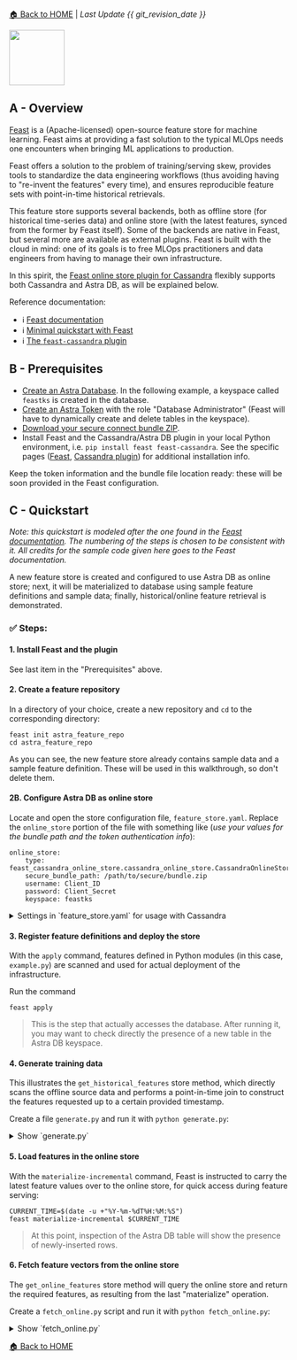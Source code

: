 [🏠 Back to HOME](https://awesome-astra.github.io/docs/) | *Last Update {{ git_revision_date }}* 

<img src="../../../../img/feast/feast_logo.png" height="100px" />

## A - Overview

[Feast](https://feast.dev/)
is a (Apache-licensed) open-source feature store for machine learning.
Feast aims at providing a fast solution to the typical MLOps needs one encounters
when bringing ML applications to production.

Feast offers a solution to the problem of training/serving skew, provides tools
to standardize the data engineering workflows (thus avoiding having to
"re-invent the features" every time), and ensures reproducible feature sets with
point-in-time historical retrievals.

This feature store supports several backends, both as offline store (for historical
time-series data) and online store (with the latest features, synced from the former
by Feast itself). Some of the backends are native in Feast, but several more are
available as external plugins. Feast is built with the cloud in mind: one of its
goals is to free MLOps practitioners and data engineers from having to manage
their own infrastructure.

In this spirit, the
[Feast online store plugin for Cassandra](https://pypi.org/project/feast-cassandra/)
flexibly supports
both Cassandra and Astra DB, as will be explained below.

Reference documentation:
- ℹ️ [Feast documentation](https://docs.feast.dev/)
- ℹ️ [Minimal quickstart with Feast](https://docs.feast.dev/getting-started/quickstart)
- ℹ️ [The `feast-cassandra` plugin](https://pypi.org/project/feast-cassandra/)

## B - Prerequisites

- [Create an Astra Database](/pages/astra/create-instance/). In the following example, a keyspace called `feastks` is created in the database.
- [Create an Astra Token](/pages/astra/create-token/) with the role "Database Administrator" (Feast will have to dynamically create and delete tables in the keyspace).
- [Download your secure connect bundle ZIP](/pages/astra/download-scb/).
- Install Feast and the Cassandra/Astra DB plugin in your local Python environment, i.e. `pip install feast feast-cassandra`. See the specific pages ([Feast](https://docs.feast.dev/getting-started/quickstart#step-1-install-feast), [Cassandra plugin](https://pypi.org/project/feast-cassandra/)) for additional installation info.

Keep the token information and the bundle file location ready: these will be soon provided in the Feast configuration.

## C - Quickstart

_Note: this quickstart is modeled after the one
found in the
[Feast documentation](https://docs.feast.dev/getting-started/quickstart).
The numbering of the steps is chosen to be consistent with it.
All credits for the sample code given here goes to the Feast documentation._

A new feature store is created and configured to use Astra DB as online store;
next, it will be materialized to database using sample feature definitions and
sample data; finally, historical/online feature retrieval is demonstrated.

### ✅ Steps:

#### 1. Install Feast and the plugin

See last item in the "Prerequisites" above.

#### 2. Create a feature repository

In a directory of your choice, create a new repository and `cd` to the
corresponding directory:

```
feast init astra_feature_repo
cd astra_feature_repo
```

As you can see, the new feature store already contains sample data
and a sample feature definition. These will be used in this walkthrough,
so don't delete them.

#### 2B. Configure Astra DB as online store

Locate and open the store configuration file, `feature_store.yaml`. Replace
the `online_store` portion of the file with something like (_use your values
for the bundle path and the token authentication info_):

```
online_store:
    type: feast_cassandra_online_store.cassandra_online_store.CassandraOnlineStore
    secure_bundle_path: /path/to/secure/bundle.zip
    username: Client_ID
    password: Client_Secret
    keyspace: feastks
```

<details><summary>Settings in `feature_store.yaml` for usage with Cassandra</summary>
If using regular Cassandra as opposed to Astra DB, the `online_store` portion might look like:

```
online_store:
    type: feast_cassandra_online_store.cassandra_online_store.CassandraOnlineStore
    hosts:
        - 192.168.1.1
        - 192.168.1.2
        - 192.168.1.3
    keyspace: feastks
    port: 9042        # optional
    username: user    # optional
    password: secret  # optional
```
</details>

#### 3. Register feature definitions and deploy the store

With the `apply` command, features defined in Python modules (in this case,
`example.py`) are scanned and used for actual deployment of the infrastructure.

Run the command
```
feast apply
```

> This is the step that actually accesses the database. After running it,
> you may want to check directly the presence of a new table in the Astra DB
> keyspace.

#### 4. Generate training data

This illustrates the `get_historical_features` store method,
which directly scans the offline source data and performs
a point-in-time join to construct the features requested
up to a certain provided timestamp.

Create a file `generate.py` and run it with `python generate.py`:

<details><summary>Show `generate.py`</summary>

```python
from datetime import datetime, timedelta
import pandas as pd

from feast import FeatureStore

# The entity dataframe is the dataframe we want to enrich with feature values
entity_df = pd.DataFrame.from_dict(
    {
        # entity's join key -> entity values
        "driver_id": [1001, 1002, 1003],

        # label name -> label values
        "label_driver_reported_satisfaction": [1, 5, 3], 

        # "event_timestamp" (reserved key) -> timestamps
        "event_timestamp": [
            datetime.now() - timedelta(minutes=11),
            datetime.now() - timedelta(minutes=36),
            datetime.now() - timedelta(minutes=73),
        ],
    }
)

store = FeatureStore(repo_path=".")

training_df = store.get_historical_features(
    entity_df=entity_df,
    features=[
        "driver_hourly_stats:conv_rate",
        "driver_hourly_stats:acc_rate",
        "driver_hourly_stats:avg_daily_trips",
    ],
).to_df()

print("----- Feature schema -----\n")
print(training_df.info())

print()
print("----- Example features -----\n")
print(training_df.head())
```

</details>

#### 5. Load features in the online store

With the `materialize-incremental` command, Feast is instructed
to carry the latest feature values over to the online store, for
quick access during feature serving:

```
CURRENT_TIME=$(date -u +"%Y-%m-%dT%H:%M:%S")
feast materialize-incremental $CURRENT_TIME
```

> At this point, inspection of the Astra DB table will show the presence of
> newly-inserted rows.

#### 6. Fetch feature vectors from the online store

The `get_online_features` store method will query the online store
and return the required features, as resulting from the last
"materialize" operation.

Create a `fetch_online.py` script and run it with `python fetch_online.py`:

<details><summary>Show `fetch_online.py`</summary>

```python
from pprint import pprint
from feast import FeatureStore

store = FeatureStore(repo_path=".")

feature_vector = store.get_online_features(
    features=[
        "driver_hourly_stats:conv_rate",
        "driver_hourly_stats:acc_rate",
        "driver_hourly_stats:avg_daily_trips",
    ],
    entity_rows=[
        # {join_key: entity_value}
        {"driver_id": 1004},
        {"driver_id": 1005},
    ],
).to_dict()

pprint(feature_vector)
```

</details>

[🏠 Back to HOME](https://awesome-astra.github.io/docs/)
